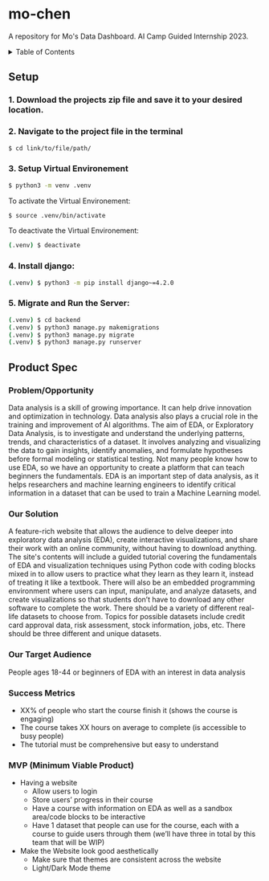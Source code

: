 # mo-chen
A repository for Mo's Data Dashboard. AI Camp Guided Internship 2023. 

<details>
  <summary>Table of Contents</summary>
  <ol>
    <li><a href="#setup">Setup</a></li>
    <li><a href="#product-spec">Product Spec</a></li>
  </ol>
</details>

## Setup

### 1. Download the projects zip file and save it to your desired location.
### 2. Navigate to the project file in the terminal
```sh
$ cd link/to/file/path/
```
### 3. Setup Virtual Environement
```sh
$ python3 -m venv .venv
```
To activate the Virtual Environement:
```sh
$ source .venv/bin/activate
```
To deactivate the Virtual Environement:
```sh
(.venv) $ deactivate
```
### 4. Install django:

```sh
(.venv) $ python3 -m pip install django~=4.2.0
```
### 5. Migrate and Run the Server:
```sh
(.venv) $ cd backend
(.venv) $ python3 manage.py makemigrations
(.venv) $ python3 manage.py migrate
(.venv) $ python3 manage.py runserver
```
## Product Spec

### Problem/Opportunity

Data analysis is a skill of growing importance. It can help drive innovation and optimization in technology. Data analysis also plays a crucial role in the training and improvement of AI algorithms. The aim of EDA, or Exploratory Data Analysis, is to investigate and understand the underlying patterns, trends, and characteristics of a dataset. It involves analyzing and visualizing the data to gain insights, identify anomalies, and formulate hypotheses before formal modeling or statistical testing. Not many people know how to use EDA, so we have an opportunity to create a platform that can teach beginners the fundamentals. EDA is an important step of data analysis, as it helps researchers and machine learning engineers to identify critical information in a dataset that can be used to train a Machine Learning model.

### Our Solution

A feature-rich website that allows the audience to delve deeper into exploratory data analysis (EDA), create interactive visualizations, and share their work with an online community, without having to download anything. The site's contents will include a guided tutorial covering the fundamentals of EDA and visualization techniques using Python code with coding blocks mixed in to allow users to practice what they learn as they learn it, instead of treating it like a textbook. There will also be an embedded programming environment where users can input, manipulate, and analyze datasets, and create visualizations so that students don’t have to download any other software to complete the work.  There should be a variety of different real-life datasets to choose from. Topics for possible datasets include credit card approval data, risk assessment, stock information, jobs, etc. There should be three different and unique datasets. 

### Our Target Audience

People ages 18-44 or beginners of EDA with an interest in data analysis

### Success Metrics

- XX% of people who start the course finish it (shows the course is engaging)
- The course takes XX hours on average to complete (is accessible to busy people)
- The tutorial must be comprehensive but easy to understand

### MVP (Minimum Viable Product)

- Having a website
    - Allow users to login
    - Store users’ progress in their course
    - Have a course with information on EDA as well as a sandbox area/code blocks to be interactive
    - Have 1 dataset that people can use for the course, each with a course to guide users through them (we’ll have three in total by this team that will be WIP)
- Make the Website look good aesthetically
    - Make sure that themes are consistent across the website
    - Light/Dark Mode theme

